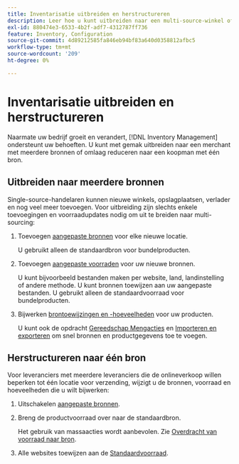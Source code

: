 ```yaml
---
title: Inventarisatie uitbreiden en herstructureren
description: Leer hoe u kunt uitbreiden naar een multi-source-winkel of de handel kunt terugbrengen naar een single-source-winkel.
exl-id: 880474e3-6533-4b2f-adf7-4312787ff736
feature: Inventory, Configuration
source-git-commit: 4d89212585fa846eb94bf83a640d0358812afbc5
workflow-type: tm+mt
source-wordcount: '209'
ht-degree: 0%

---
```


# Inventarisatie uitbreiden en herstructureren

Naarmate uw bedrijf groeit en verandert, [!DNL Inventory Management] ondersteunt uw behoeften. U kunt met gemak uitbreiden naar een merchant met meerdere bronnen of omlaag reduceren naar een koopman met één bron.

## Uitbreiden naar meerdere bronnen

Single-source-handelaren kunnen nieuwe winkels, opslagplaatsen, verlader en nog veel meer toevoegen. Voor uitbreiding zijn slechts enkele toevoegingen en voorraadupdates nodig om uit te breiden naar multi-sourcing:

1. Toevoegen [aangepaste bronnen](sources-add.md) voor elke nieuwe locatie.

   U gebruikt alleen de standaardbron voor bundelproducten.

1. Toevoegen [aangepaste voorraden](stocks-add.md) voor uw nieuwe bronnen.

   U kunt bijvoorbeeld bestanden maken per website, land, landinstelling of andere methode. U kunt bronnen toewijzen aan uw aangepaste bestanden. U gebruikt alleen de standaardvoorraad voor bundelproducten.

1. Bijwerken [brontoewijzingen en -hoeveelheden](quantities-manage.md) voor uw producten.

   U kunt ook de opdracht [Gereedschap Mengacties](bulk-assignment.md) en [Importeren en exporteren](inventory-import-export.md) om snel bronnen en productgegevens toe te voegen.

## Herstructureren naar één bron

Voor leveranciers met meerdere leveranciers die de onlineverkoop willen beperken tot één locatie voor verzending, wijzigt u de bronnen, voorraad en hoeveelheden die u wilt bijwerken:

1. Uitschakelen [aangepaste bronnen](sources-disable.md).

1. Breng de productvoorraad over naar de standaardbron.

   Het gebruik van massaacties wordt aanbevolen. Zie [Overdracht van voorraad naar bron](inventory-transfer.md).

1. Alle websites toewijzen aan de [Standaardvoorraad](stocks-manage.md).
